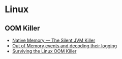 # Linux

## OOM Killer

* [Native Memory — The Silent JVM Killer](https://medium.com/swlh/native-memory-the-silent-jvm-killer-595913cba8e7)
* [Out of Memory events and decoding their logging](https://community.wandisco.com/s/article/Guide-to-Out-of-Memory-OOM-events-and-decoding-their-logging)
* [Surviving the Linux OOM Killer](https://dev.to/rrampage/surviving-the-linux-oom-killer-2ki9)
